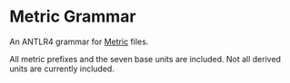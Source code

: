 # Metric Grammar

An ANTLR4 grammar for [Metric](https://en.wikipedia.org/wiki/Metric_system) files.

All metric prefixes and the seven base units are included. Not all derived units are currently included.

